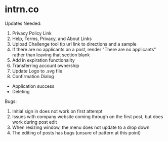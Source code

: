 # intrn.co

Updates Needed:  
1. Privacy Policy Link  
2. Help, Terms, Privacy, and About Links  
3. Upload Challenge tool tip url link to directions and a sample  
4. If there are no applicants on a post, render "There are no applicants" rather than leaving that section blank  
5. Add in expiration functionality  
6. Transferring account ownership  
7. Update Logo to .svg file  
8. Confirmation Dialog  
  - Application success  
  - Deleting  


Bugs:  
1. Initial sign in does not work on first attempt  
2. Issues with company website coming through on the first post, but does work during post edit  
3. When resizing window, the menu does not update to a drop down  
4. The editing of posts has bugs (unsure of pattern at this point)  

